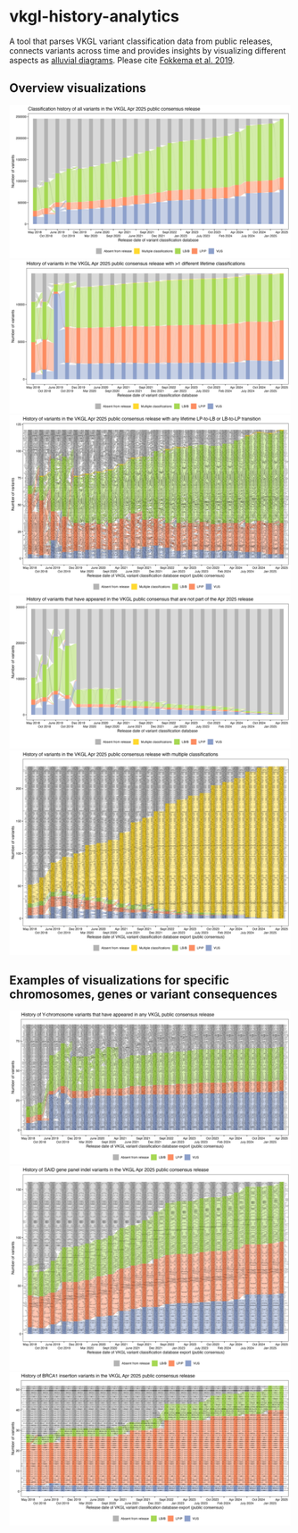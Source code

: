 # vkgl-history-analytics
A tool that parses VKGL variant classification data from public releases, connects variants across time and provides insights by visualizing different aspects as [alluvial diagrams](https://en.wikipedia.org/wiki/Alluvial_diagram).
Please cite [Fokkema et al. 2019](https://doi.org/10.1002/humu.23896).

## Overview visualizations
![Latest release](img/vkgl-apr2025.png)
![More than 1 class](img/vkgl-apr2025-gt1clsf.png)
![LP-LB or LB-LP](img/vkgl-apr2025-lp-lb-trans.png)
![Not in latest](img/vkgl-notinapr2025.png)
![Multiclass](img/vkgl-apr2025-multiclass.png)

## Examples of visualizations for specific chromosomes, genes or variant consequences
![Y chromosome](img/vkgl-apr2025-y.png)
![SAID indels](img/vkgl-apr2025-said-indels.png)
![BRCA1 insertions](img/vkgl-apr2025-brca1-ins.png)
